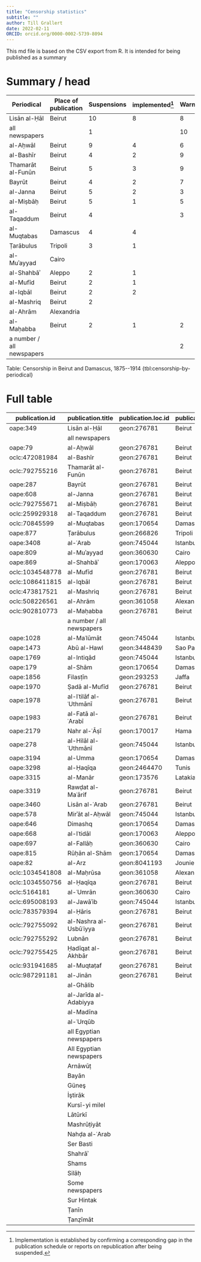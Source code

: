 ```yaml
---
title: "Censorship statistics"
subtitle: ""
author: Till Grallert
date: 2022-02-11 
ORCID: orcid.org/0000-0002-5739-8094
---
```


This md file is based on the CSV export from R. It is intended for being published as a summary

# Summary / head

|         Periodical        | Place of publication | Suspensions | implemented[^1] | Warnings | PR | BI |
|---------------------------|----------------------|-------------|-----------------|----------|----|----|
| Lisān al-Ḥāl              | Beirut               |          10 |               8 |        8 |  1 |    |
| all newspapers            |                      |           1 |                 |       10 |    |    |
| al-Aḥwāl                  | Beirut               |           9 |               4 |        6 |  3 |    |
| al-Bashīr                 | Beirut               |           4 |               2 |        9 |  1 |    |
| Thamarāt al-Funūn         | Beirut               |           5 |               3 |        9 |  2 |  1 |
| Bayrūt                    | Beirut               |           4 |               2 |        7 |  2 |    |
| al-Janna                  | Beirut               |           5 |               2 |        3 |  1 |    |
| al-Miṣbāḥ                 | Beirut               |           5 |               1 |        5 |  1 |    |
| al-Taqaddum               | Beirut               |           4 |                 |        3 |    |    |
| al-Muqtabas               | Damascus             |           4 |               4 |          |    |    |
| Ṭarābulus                 | Tripoli              |           3 |               1 |          |  1 |    |
| al-Muʾayyad               | Cairo                |             |                 |          |    |  2 |
| al-Shahbāʾ                | Aleppo               |           2 |               1 |          |    |    |
| al-Mufīd                  | Beirut               |           2 |               1 |          |    |    |
| al-Iqbāl                  | Beirut               |           2 |               2 |          |  1 |    |
| al-Mashriq                | Beirut               |           2 |                 |          |    |    |
| al-Ahrām                  | Alexandria           |             |                 |          |    |  2 |
| al-Maḥabba                | Beirut               |           2 |               1 |        2 |  1 |    |
| a number / all newspapers |                      |             |                 |        2 |    |    |

Table: Censorship in Beirut and Damascus, 1875--1914 {tbl:censorship-by-periodical}

[^1]: Implementation is established by confirming a corresponding gap in the publication schedule or reports on republication after being suspended.


# Full table


|  publication.id |     publication.title     | publication.loc.id | publication.loc | S  | W  | PR | BI |
|-----------------|---------------------------|--------------------|-----------------|----|----|----|----|
| oape:349        | Lisān al-Ḥāl              | geon:276781        | Beirut          | 10 |  8 |  1 |    |
|                 | all newspapers            |                    |                 |  1 | 10 |    |    |
| oape:79         | al-Aḥwāl                  | geon:276781        | Beirut          |  9 |  6 |  3 |    |
| oclc:472081984  | al-Bashīr                 | geon:276781        | Beirut          |  4 |  9 |  1 |    |
| oclc:792755216  | Thamarāt al-Funūn         | geon:276781        | Beirut          |  5 |  9 |  2 |  1 |
| oape:287        | Bayrūt                    | geon:276781        | Beirut          |  4 |  7 |  2 |    |
| oape:608        | al-Janna                  | geon:276781        | Beirut          |  5 |  3 |  1 |    |
| oclc:792755671  | al-Miṣbāḥ                 | geon:276781        | Beirut          |  5 |  5 |  1 |    |
| oclc:259929318  | al-Taqaddum               | geon:276781        | Beirut          |  4 |  3 |    |    |
| oclc:70845599   | al-Muqtabas               | geon:170654        | Damascus        |  4 |    |    |    |
| oape:877        | Ṭarābulus                 | geon:266826        | Tripoli         |  3 |    |  1 |    |
| oape:3408       | al-ʿArab                  | geon:745044        | Istanbul        |  2 |    |    |    |
| oape:809        | al-Muʾayyad               | geon:360630        | Cairo           |    |    |    |  2 |
| oape:869        | al-Shahbāʾ                | geon:170063        | Aleppo          |  2 |    |    |    |
| oclc:1034548778 | al-Mufīd                  | geon:276781        | Beirut          |  2 |    |    |    |
| oclc:1086411815 | al-Iqbāl                  | geon:276781        | Beirut          |  2 |    |  1 |    |
| oclc:473817521  | al-Mashriq                | geon:276781        | Beirut          |  2 |    |    |    |
| oclc:508226561  | al-Ahrām                  | geon:361058        | Alexandria      |    |    |    |  2 |
| oclc:902810773  | al-Maḥabba                | geon:276781        | Beirut          |  2 |  2 |  1 |    |
|                 | a number / all newspapers |                    |                 |    |  2 |    |    |
| oape:1028       | al-Maʿlūmāt               | geon:745044        | Istanbul        |  1 |    |    |    |
| oape:1473       | Abū al-Hawl               | geon:3448439       | Sao Paolo       |    |    |  1 |    |
| oape:1769       | al-Intiqād                | geon:745044        | Istanbul        |  1 |    |    |    |
| oape:179        | al-Shām                   | geon:170654        | Damascus        |  1 |    |  1 |    |
| oape:1856       | Filasṭīn                  | geon:293253        | Jaffa           |  1 |    |    |    |
| oape:1970       | Ṣadā al-Mufīd             | geon:276781        | Beirut          |  1 |    |    |    |
| oape:1978       | al-Iʿtilāf al-ʿUthmānī    | geon:276781        | Beirut          |  1 |    |    |    |
| oape:1983       | al-Fatā al-ʿArabī         | geon:276781        | Beirut          |  1 |    |    |    |
| oape:2179       | Nahr al-ʿĀṣī              | geon:170017        | Hama            |    |    |  1 |    |
| oape:278        | al-Hilāl al-ʿUthmānī      | geon:745044        | Istanbul        |  1 |    |    |    |
| oape:3194       | al-Umma                   | geon:170654        | Damascus        |    |    |  1 |    |
| oape:3298       | al-Ḥaqīqa                 | geon:2464470       | Tunis           |  1 |    |    |    |
| oape:3315       | al-Manār                  | geon:173576        | Latakia         |    |  1 |    |    |
| oape:3319       | Rawḍat al-Maʿārif         | geon:276781        | Beirut          |  1 |    |    |    |
| oape:3460       | Lisān al-ʿArab            | geon:276781        | Beirut          |  1 |    |    |    |
| oape:578        | Mirʾāt al-Aḥwāl           | geon:745044        | Istanbul        |    |    |    |  1 |
| oape:646        | Dimashq                   | geon:170654        | Damascus        |  1 |    |  1 |    |
| oape:668        | al-Iʿtidāl                | geon:170063        | Aleppo          |  1 |    |    |    |
| oape:697        | al-Fallāḥ                 | geon:360630        | Cairo           |  1 |    |    |    |
| oape:815        | Rūḥān al-Shām             | geon:170654        | Damascus        |  1 |    |    |    |
| oape:82         | al-Arz                    | geon:8041193       | Jounieh         |  1 |    |  1 |    |
| oclc:1034541808 | al-Maḥrūsa                | geon:361058        | Alexandria      |  1 |    |  1 |    |
| oclc:1034550756 | al-Ḥaqīqa                 | geon:276781        | Beirut          |  1 |    |    |    |
| oclc:5164181    | al-ʿUmrān                 | geon:360630        | Cairo           |    |    |    |  1 |
| oclc:695008193  | al-Jawāʾib                | geon:745044        | Istanbul        |    |    |    |  1 |
| oclc:783579394  | al-Ḥāris                  | geon:276781        | Beirut          |  1 |    |    |    |
| oclc:792755092  | al-Nashra al-Usbūʿiyya    | geon:276781        | Beirut          |  1 |    |  1 |    |
| oclc:792755292  | Lubnān                    | geon:276781        | Beirut          |    |    |  1 |    |
| oclc:792755425  | Ḥadīqat al-Akhbār         | geon:276781        | Beirut          |  1 |  1 |    |    |
| oclc:931941685  | al-Muqtaṭaf               | geon:276781        | Beirut          |    |  1 |    |    |
| oclc:987291181  | al-Jinān                  | geon:276781        | Beirut          |    |  1 |  1 |    |
|                 | al-Ghālib                 |                    |                 |  1 |    |    |    |
|                 | al-Jarīda al-Adabiyya     |                    |                 |    |    |    |  1 |
|                 | al-Madīna                 |                    |                 |  1 |    |    |    |
|                 | al-ʿUrqūb                 |                    |                 |    |  1 |    |    |
|                 | all Egyptian newspapers   |                    |                 |    |    |    |  1 |
|                 | All Egyptian newspapers   |                    |                 |    |    |    |  1 |
|                 | Arnāwūṭ                   |                    |                 |  1 |    |    |    |
|                 | Bayān                     |                    |                 |    |    |  1 |    |
|                 | Güneş                     |                    |                 |    |    |    |  1 |
|                 | İştirāk                   |                    |                 |    |    |  1 |    |
|                 | Kursī-yi milel            |                    |                 |  1 |    |    |    |
|                 | Lātūrkī                   |                    |                 |  1 |    |    |    |
|                 | Mashrūṭiyāt               |                    |                 |    |    |    |  1 |
|                 | Nahḍa al-ʿArab            |                    |                 |    |    |    |  1 |
|                 | Ser Basti                 |                    |                 |    |    |    |  1 |
|                 | Shahrāʾ                   |                    |                 |  1 |    |    |    |
|                 | Shams                     |                    |                 |    |    |    |  1 |
|                 | Silāḥ                     |                    |                 |  1 |    |    |    |
|                 | Some newspapers           |                    |                 |    |  1 |    |    |
|                 | Sur Hintak                |                    |                 |    |    |    |  1 |
|                 | Ṭanīn                     |                    |                 |  1 |    |    |    |
|                 | Ṭanẓīmāt                  |                    |                 |  1 |    |    |    |
